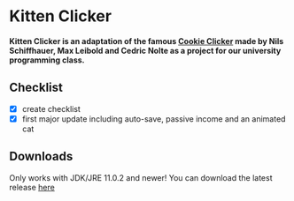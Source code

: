 # Kitten Clicker

#### Kitten Clicker is an adaptation of the famous [Cookie Clicker](https://orteil.dashnet.org/cookieclicker/) made by Nils Schiffhauer, Max Leibold and Cedric Nolte as a project for our university programming class.
## Checklist
- [x] create checklist
- [x] first major update including auto-save, passive income and an animated cat

## Downloads
Only works with JDK/JRE 11.0.2 and newer!
You can download the latest release [here](https://github.com/etlon/hs-fulda-ERROR40game/releases)

